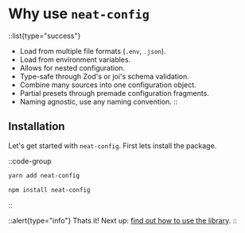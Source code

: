 # Why use `neat-config`

::list{type="success"}
- Load from multiple file formats (`.env`, `.json`).
- Load from environment variables.
- Allows for nested configuration.
- Type-safe through Zod's or joi's schema validation.
- Combine many sources into one configuration object.
- Partial presets through premade configuration fragments.
- Naming agnostic, use any naming convention.
::

## Installation

Let's get started with `neat-config`. First lets install the package.

::code-group
  ```bash [Yarn]
  yarn add neat-config
  ```
  ```bash [NPM]
  npm install neat-config
  ```
::

::alert{type="info"}
Thats it! Next up: [find out how to use the library](/guide/usage).
::
